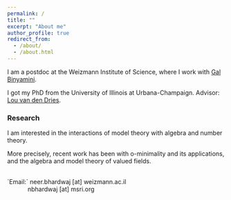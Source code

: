 ```yaml
---
permalink: /
title: ""
excerpt: "About me"
author_profile: true
redirect_from: 
  - /about/
  - /about.html
---
```

I am a postdoc at the Weizmann Institute of Science, where I work with <a href="https://binyamini.wordpress.com/" target="_blank">Gal Binyamini</a>.

I got my PhD from the University of Illinois at Urbana-Champaign. Advisor: <a href="https://math.illinois.edu/directory/profile/vddries" target="_blank">Lou van den Dries</a>. 
        


### Research

I am interested in the interactions of model theory with algebra and number theory. 

More precisely, recent work has been with o-minimality and its applications, and the algebra and model theory of valued fields.

<br>
`Email:` neer.bhardwaj [at] weizmann.ac.il <br>
 &nbsp;  &nbsp;  &nbsp;  &nbsp;  &nbsp;  &nbsp; nbhardwaj [at] msri.org
<br>
<script type="text/javascript"
  src="https://www.maths.nottingham.ac.uk/plp/pmadw/LaTeXMathML.js">
 </script>





